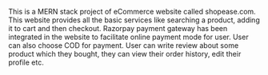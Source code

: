 This is a MERN stack project of eCommerce website called shopease.com. This website provides all the basic services like searching a product, adding it to cart and then checkout. Razorpay payment gateway has been integrated in the website to facilitate online payment mode for user. User can also choose COD for payment. User can write review about some product which they bought, they can view their order history, edit their profile etc.
